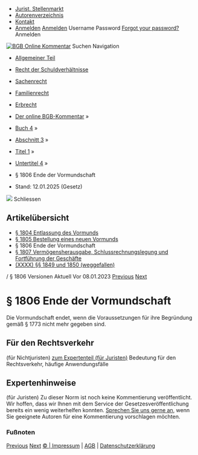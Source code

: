   * [Jurist. Stellenmarkt](https://bgb.kommentar.de/Buch-4/Abschnitt-3/Titel-1/Untertitel-4/</job-board> "Jurist. Stellenmarkt")
  * [Autorenverzeichnis](https://bgb.kommentar.de/Buch-4/Abschnitt-3/Titel-1/Untertitel-4/</Autorenverzeichnis> "Autorenverzeichnis")
  * [Kontakt](https://bgb.kommentar.de/Buch-4/Abschnitt-3/Titel-1/Untertitel-4/</Kontakt>)
  * [Anmelden](https://bgb.kommentar.de/Buch-4/Abschnitt-3/Titel-1/Untertitel-4/<#login> "show login form") [Anmelden](https://bgb.kommentar.de/Buch-4/Abschnitt-3/Titel-1/Untertitel-4/<#> "hide login form") Username Password
[Forgot your password?](https://bgb.kommentar.de/Buch-4/Abschnitt-3/Titel-1/Untertitel-4/</user/forgotpassword>) Anmelden 


[![BGB Online Kommentar](https://bgb.kommentar.de/extension/bgb/design/bgb/images/logo.png)](https://bgb.kommentar.de/Buch-4/Abschnitt-3/Titel-1/Untertitel-4/</> "BGB Online Kommentar")
Suchen
Navigation
  * [Allgemeiner Teil](https://bgb.kommentar.de/Buch-4/Abschnitt-3/Titel-1/Untertitel-4/</Buch-1>)
  * [Recht der Schuldverhältnisse](https://bgb.kommentar.de/Buch-4/Abschnitt-3/Titel-1/Untertitel-4/</Buch-2>)
  * [Sachenrecht](https://bgb.kommentar.de/Buch-4/Abschnitt-3/Titel-1/Untertitel-4/</Buch-3>)
  * [Familienrecht](https://bgb.kommentar.de/Buch-4/Abschnitt-3/Titel-1/Untertitel-4/</Buch-4>)
  * [Erbrecht](https://bgb.kommentar.de/Buch-4/Abschnitt-3/Titel-1/Untertitel-4/</Buch-5>)


  * [Der online BGB-Kommentar](https://bgb.kommentar.de/Buch-4/Abschnitt-3/Titel-1/Untertitel-4/</>) »
  * [Buch 4](https://bgb.kommentar.de/Buch-4/Abschnitt-3/Titel-1/Untertitel-4/</Buch-4>) »
  * [Abschnitt 3](https://bgb.kommentar.de/Buch-4/Abschnitt-3/Titel-1/Untertitel-4/</Buch-4/Abschnitt-3>) »
  * [Titel 1](https://bgb.kommentar.de/Buch-4/Abschnitt-3/Titel-1/Untertitel-4/</Buch-4/Abschnitt-3/Titel-1>) »
  * [Untertitel 4](https://bgb.kommentar.de/Buch-4/Abschnitt-3/Titel-1/Untertitel-4/</Buch-4/Abschnitt-3/Titel-1/Untertitel-4>) »
  * § 1806 Ende der Vormundschaft 
  * Stand: 12.01.2025 (Gesetz) 


![](https://vg01.met.vgwort.de/na/1c9909529ead4f509072c06d9081a7d5)
Schliessen 
## Artikelübersicht
  * [ § 1804 Entlassung des Vormunds ](https://bgb.kommentar.de/Buch-4/Abschnitt-3/Titel-1/Untertitel-4/</Buch-4/Abschnitt-3/Titel-1/Untertitel-4/Entlassung-des-Vormunds>)
  * [ § 1805 Bestellung eines neuen Vormunds ](https://bgb.kommentar.de/Buch-4/Abschnitt-3/Titel-1/Untertitel-4/</Buch-4/Abschnitt-3/Titel-1/Untertitel-4/Bestellung-eines-neuen-Vormunds>)
  * § 1806 Ende der Vormundschaft 
  * [ § 1807 Vermögensherausgabe, Schlussrechnungslegung und Fortführung der Geschäfte ](https://bgb.kommentar.de/Buch-4/Abschnitt-3/Titel-1/Untertitel-4/</Buch-4/Abschnitt-3/Titel-1/Untertitel-4/Vermoegensherausgabe-Schlussrechnungslegung-und-Fortfuehrung-der-Geschaefte>)
  * [ (XXXX) §§ 1849 und 1850 (weggefallen) ](https://bgb.kommentar.de/Buch-4/Abschnitt-3/Titel-1/Untertitel-4/</Buch-4/Abschnitt-3/Titel-1/Untertitel-4/weggefallen>)


/ § 1806 
Versionen  Aktuell Vor 08.01.2023
[Previous](https://bgb.kommentar.de/Buch-4/Abschnitt-3/Titel-1/Untertitel-4/</Buch-4/Abschnitt-3/Titel-1/Untertitel-4/Bestellung-eines-neuen-Vormunds> "§ 1805 Bestellung eines neuen Vormunds") [Next](https://bgb.kommentar.de/Buch-4/Abschnitt-3/Titel-1/Untertitel-4/</Buch-4/Abschnitt-3/Titel-1/Untertitel-4/Vermoegensherausgabe-Schlussrechnungslegung-und-Fortfuehrung-der-Geschaefte> "§ 1807 Vermögensherausgabe, Schlussrechnungslegung und Fortführung der Geschäfte")
# § 1806 Ende der Vormundschaft
Die Vormundschaft endet, wenn die Voraussetzungen für ihre Begründung gemäß § 1773 nicht mehr gegeben sind.
## Für den Rechtsverkehr 
(für Nichtjuristen)
[zum Expertenteil (für Juristen)](https://bgb.kommentar.de/Buch-4/Abschnitt-3/Titel-1/Untertitel-4/<#expertenhinweise>)
Bedeutung für den Rechtsverkehr, häufige Anwendungsfälle
## Expertenhinweise
(für Juristen)
Zu dieser Norm ist noch keine Kommentierung veröffentlicht. Wir hoffen, dass wir Ihnen mit dem Service der Gesetzesveröffentlichung bereits ein wenig weiterhelfen konnten. [Sprechen Sie uns gerne an](https://bgb.kommentar.de/Buch-4/Abschnitt-3/Titel-1/Untertitel-4/</Kontakt>), wenn Sie geeignete Autoren für eine Kommentierung vorschlagen möchten. 
### Fußnoten
[Previous](https://bgb.kommentar.de/Buch-4/Abschnitt-3/Titel-1/Untertitel-4/</Buch-4/Abschnitt-3/Titel-1/Untertitel-4/Bestellung-eines-neuen-Vormunds> "§ 1805 Bestellung eines neuen Vormunds") [Next](https://bgb.kommentar.de/Buch-4/Abschnitt-3/Titel-1/Untertitel-4/</Buch-4/Abschnitt-3/Titel-1/Untertitel-4/Vermoegensherausgabe-Schlussrechnungslegung-und-Fortfuehrung-der-Geschaefte> "§ 1807 Vermögensherausgabe, Schlussrechnungslegung und Fortführung der Geschäfte")
[© | Impressum](https://bgb.kommentar.de/Buch-4/Abschnitt-3/Titel-1/Untertitel-4/</Kontakt>) | [AGB](https://bgb.kommentar.de/Buch-4/Abschnitt-3/Titel-1/Untertitel-4/</AGB>) | [Datenschutzerklärung](https://bgb.kommentar.de/Buch-4/Abschnitt-3/Titel-1/Untertitel-4/</Datenschutzerklaerung-fuer-Leser>)
